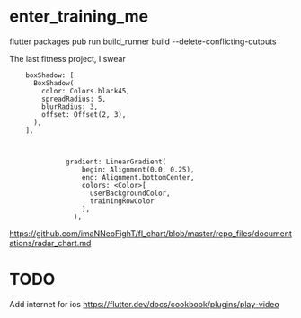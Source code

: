 # enter_training_me

flutter packages pub run build_runner build --delete-conflicting-outputs

The last fitness project, I swear

        boxShadow: [
          BoxShadow(
            color: Colors.black45,
            spreadRadius: 5,
            blurRadius: 3,
            offset: Offset(2, 3),
          ),
        ],



                  gradient: LinearGradient(
                      begin: Alignment(0.0, 0.25),
                      end: Alignment.bottomCenter,
                      colors: <Color>[
                        userBackgroundColor,
                        trainingRowColor
                      ], 
                    ),

https://github.com/imaNNeoFighT/fl_chart/blob/master/repo_files/documentations/radar_chart.md

# TODO

Add internet for ios
https://flutter.dev/docs/cookbook/plugins/play-video
